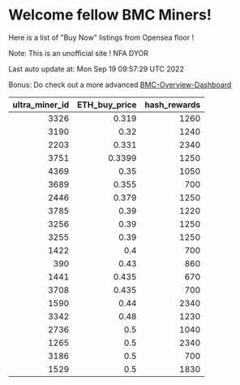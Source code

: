 # Welcome fellow BMC Miners!
Here is a list of "Buy Now" listings from Opensea floor !

Note: This is an unofficial site ! NFA DYOR

Last auto update at: Mon Sep 19 09:57:29 UTC 2022

Bonus: Do check out a more advanced [BMC-Overview-Dashboard](https://dune.com/defifunk/BMC-Overview-Dashboard)


|   ultra_miner_id |   ETH_buy_price |   hash_rewards |
|-----------------:|----------------:|---------------:|
|             3326 |          0.319  |           1260 |
|             3190 |          0.32   |           1240 |
|             2203 |          0.331  |           2340 |
|             3751 |          0.3399 |           1250 |
|             4369 |          0.35   |           1050 |
|             3689 |          0.355  |            700 |
|             2446 |          0.379  |           1250 |
|             3785 |          0.39   |           1220 |
|             3256 |          0.39   |           1250 |
|             3255 |          0.39   |           1250 |
|             1422 |          0.4    |            700 |
|              390 |          0.43   |            860 |
|             1441 |          0.435  |            670 |
|             3708 |          0.435  |            700 |
|             1590 |          0.44   |           2340 |
|             3342 |          0.48   |           1230 |
|             2736 |          0.5    |           1040 |
|             1265 |          0.5    |           2340 |
|             3186 |          0.5    |            700 |
|             1529 |          0.5    |           1830 |